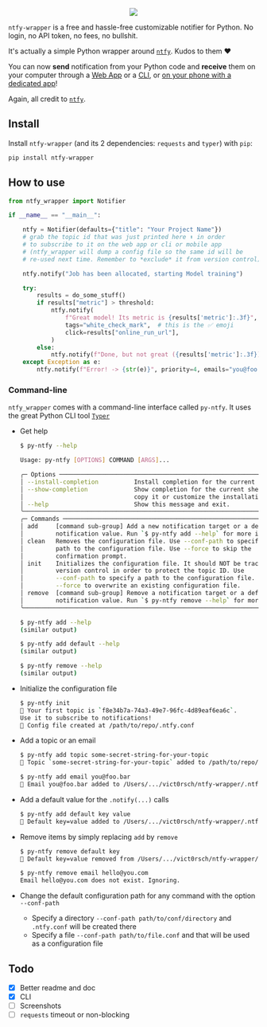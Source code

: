 
<p align="center">
    <img src="https://raw.githubusercontent.com/vict0rsch/ntfy-wrapper/main/assets/ntfy-txt.png">
</p>

`ntfy-wrapper` is a free and hassle-free customizable notifier for Python. No login, no API token, no fees, no bullshit.

It's actually a simple Python wrapper around [`ntfy`](https://ntfy.sh). Kudos to them ❤️

You can now **send** notification from your Python code and **receive** them on your computer through a [Web App](https://ntfy.sh/app) or a [CLI](https://ntfy.sh/docs/subscribe/cli/), or [on your phone with a dedicated app](https://ntfy.sh/docs/subscribe/phone/)!

Again, all credit to [`ntfy`](https://ntfy.sh).

## Install

Install `ntfy-wrapper` (and its 2 dependencies: `requests` and `typer`) with `pip`:

```bash
pip install ntfy-wrapper
```

## How to use

```python
from ntfy_wrapper import Notifier

if __name__ == "__main__":

    ntfy = Notifier(defaults={"title": "Your Project Name"})
    # grab the topic id that was just printed here ⬆️ in order
    # to subscribe to it on the web app or cli or mobile app
    # (ntfy_wrapper will dump a config file so the same id will be
    # re-used next time. Remember to *exclude* it from version control)

    ntfy.notify("Job has been allocated, starting Model training")

    try:
        results = do_some_stuff()
        if results["metric"] > threshold:
            ntfy.notify(
                f"Great model! Its metric is {results['metric']:.3f}",
                tags="white_check_mark",  # this is the ✅ emoji
                click=results["online_run_url"],
            )
        else:
            ntfy.notify(f"Done, but not great ({results['metric']:.3f})", tags="disappointed")
    except Exception as e:
        ntfy.notify(f"Error! -> {str(e)}", priority=4, emails="you@foo.bar")
```

### Command-line

`ntfy_wrapper` comes with a command-line interface called `py-ntfy`. It uses the great Python CLI tool [`Typer`](https://typer.tiangolo.com/)

* Get help

    ```bash
    $ py-ntfy --help

    Usage: py-ntfy [OPTIONS] COMMAND [ARGS]...

    ╭─ Options ────────────────────────────────────────────────────────────────╮
    │ --install-completion          Install completion for the current shell.  │
    │ --show-completion             Show completion for the current shell, to  │
    │                               copy it or customize the installation.     │
    │ --help                        Show this message and exit.                │
    ╰──────────────────────────────────────────────────────────────────────────╯
    ╭─ Commands ───────────────────────────────────────────────────────────────╮
    │ add     [command sub-group] Add a new notification target or a default   │
    │         notification value. Run `$ py-ntfy add --help` for more info.    │
    │ clean   Removes the configuration file. Use --conf-path to specify a     │
    │         path to the configuration file. Use --force to skip the          │
    │         confirmation prompt.                                             │
    │ init    Initializes the configuration file. It should NOT be tracked by  │
    │         version control in order to protect the topic ID. Use            │
    │         --conf-path to specify a path to the configuration file. Use     │
    │         --force to overwrite an existing configuration file.             │
    │ remove  [command sub-group] Remove a notification target or a default    │
    │         notification value. Run `$ py-ntfy remove --help` for more info. │
    ╰──────────────────────────────────────────────────────────────────────────╯

    $ py-ntfy add --help
    (similar output)

    $ py-ntfy add default --help
    (similar output)

    $ py-ntfy remove --help
    (similar output)
    ```

* Initialize the configuration file

    ```bash
    $ py-ntfy init
    🔑 Your first topic is `f8e34b7a-74a3-49e7-96fc-4d89eaf6ea6c`.
    Use it to subscribe to notifications!
    🎊 Config file created at /path/to/repo/.ntfy.conf
    ```

* Add a topic or an email

    ```bash
    $ py-ntfy add topic some-secret-string-for-your-topic
    🎊 Topic `some-secret-string-for-your-topic` added to /path/to/repo/.ntfy.conf

    $ py-ntfy add email you@foo.bar
    🎊 Email you@foo.bar added to /Users/.../vict0rsch/ntfy-wrapper/.ntfy.conf
    ```

* Add a default value for the `.notify(...)` calls

    ```bash
    $ py-ntfy add default key value
    🎊 Default key=value added to /Users/.../vict0rsch/ntfy-wrapper/.ntfy.conf
    ```

* Remove items by simply replacing `add` by `remove`

    ```bash
    $ py-ntfy remove default key
    🎊 Default key=value removed from /Users/.../vict0rsch/ntfy-wrapper/.ntfy.conf

    $ py-ntfy remove email hello@you.com
    Email hello@you.com does not exist. Ignoring.
    ```

* Change the default configuration path for any command with the option `--conf-path`
  * Specify a directory  `--conf-path path/to/conf/directory` and `.ntfy.conf` will be created there
  * Specify a file `--conf-path path/to/file.conf` and that will be used as a configuration file

## Todo

* [x] Better readme and doc
* [x] CLI
* [ ] Screenshots
* [ ] `requests` timeout or non-blocking
